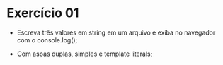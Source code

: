# Exercício 01

* Escreva três valores em string em um arquivo e exiba no navegador com o console.log();

* Com aspas duplas, simples e template literals;
